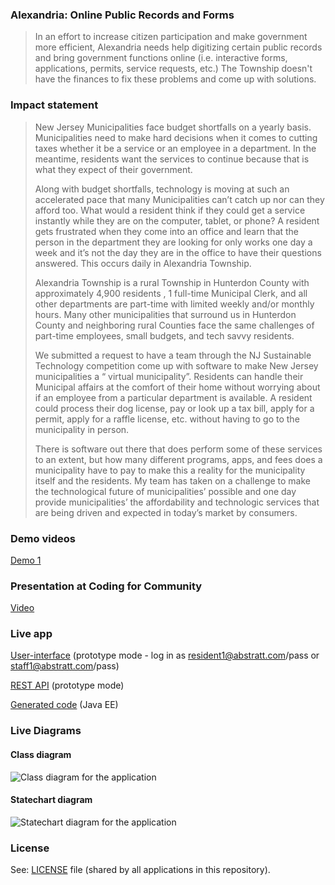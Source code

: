 ### Alexandria: Online Public Records and Forms

> In an effort to increase citizen participation and make government more
efficient, Alexandria needs help digitizing certain public records and bring
government functions online (i.e. interactive forms, applications, permits,
service requests, etc.) The Township doesn't have the finances to fix these
problems and come up with solutions.

### Impact statement

> New Jersey Municipalities face budget shortfalls on a yearly basis. Municipalities  need to make hard decisions when it comes to cutting taxes whether it be a service or an employee in a department. In the meantime, residents want the services to continue because that is what they expect of their government. 
> 
> Along with budget shortfalls, technology is moving at such an accelerated pace that many Municipalities can’t catch up nor can they afford too. What would a resident think if they could get a service instantly while they are on the computer, tablet, or phone?  A resident gets frustrated when they come into an office and learn that the person in the department they are looking for only works one day a week and it’s not the day they are in the office to have their questions answered. This occurs daily in Alexandria Township. 
> 
> Alexandria Township is a rural Township in Hunterdon County with approximately 4,900 residents , 1 full-time Municipal Clerk, and all other departments are part-time with limited weekly and/or monthly hours. Many other municipalities that surround us in Hunterdon County and neighboring rural Counties face the same challenges of part-time employees, small budgets, and tech savvy residents. 
>
> We submitted a request to have a team through the NJ Sustainable Technology competition come up with software to make New Jersey municipalities a “ virtual municipality”. Residents can handle their Municipal affairs at the comfort of their home without worrying about if an employee from a particular department is available. A resident could process their dog license, pay or look up a tax bill, apply for a permit, apply for a raffle license, etc. without having to go to the municipality in person. 
> 
> There is software out there that does perform some of these services to an extent, but how many different programs, apps, and  fees does a municipality have to pay to make this a reality for the municipality itself and the residents. My team has taken on a challenge to make the technological future of  municipalities’ possible and one day provide municipalities’ the affordability and technologic services that are being driven and expected in today’s market by consumers.

### Demo videos

[Demo 1](https://www.youtube.com/watch?v=ZxgdjRpydiA)

### Presentation at Coding for Community

[Video](https://www.youtube.com/watch?v=Rdtyz3IJv0E&t=409s)

### Live app

[User-interface](http://develop.cloudfier.com/kirra-api/kirra-ng/?app-path=/services/api-v2/test-cloudfier-sustainable-jersey-alexandria-forms/) (prototype mode - log in as resident1@abstratt.com/pass or staff1@abstratt.com/pass) 

[REST API](http://develop.cloudfier.com/services/api-v2/test-cloudfier-sustainable-jersey-alexandria-forms/) (prototype mode)

[Generated code](javaee/gen) (Java EE)

### Live Diagrams

#### Class diagram

![Class diagram for the application](https://develop.cloudfier.com/services/diagram/test-cloudfier-sustainable-jersey-alexandria-forms/package/applications.uml?showClassifierCompartments=Always&showStaticFeatures=true&showClasses=true&showAssociationEndName=true&showAttributes=true&showOperations=true&showComments=true&showParameters=true&showAssociationEndMultiplicity=true&showMinimumVisibility=Public&showFeatureVisibility=false&showParameterNames=false&showDerivedElements=false&showDerivedElements=false)

#### Statechart diagram

![Statechart diagram for the application](https://develop.cloudfier.com/services/diagram/test-cloudfier-sustainable-jersey-alexandria-forms/package/applications.uml?showStateMachines=true&showStateMachines=true)


### License

See: [LICENSE](../LICENSE) file (shared by all applications in this repository).

